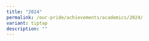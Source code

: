 ```yaml
---
title: "2024"
permalink: /our-pride/achievements/academics/2024/
variant: tiptap
description: ""
---
```

<p></p>